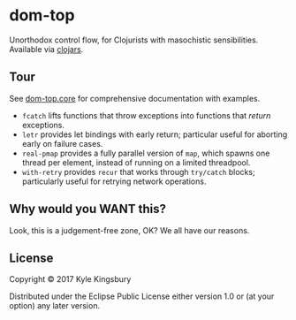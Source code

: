 # dom-top

Unorthodox control flow, for Clojurists with masochistic sensibilities.
Available via [clojars](https://clojars.org/dom-top).

## Tour

See [dom-top.core](src/dom-top/core.clj) for comprehensive documentation with
examples.

- `fcatch` lifts functions that throw exceptions into functions that *return*
  exceptions.
- `letr` provides let bindings with early return; particular useful for
  aborting early on failure cases.
- `real-pmap` provides a fully parallel version of `map`, which spawns one
  thread per element, instead of running on a limited threadpool.
- `with-retry` provides `recur` that works through `try/catch` blocks;
  particularly useful for retrying network operations.

## Why would you WANT this?

Look, this is a judgement-free zone, OK? We all have our reasons.

## License

Copyright © 2017 Kyle Kingsbury

Distributed under the Eclipse Public License either version 1.0 or (at
your option) any later version.
